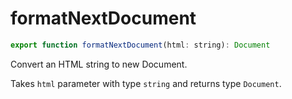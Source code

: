 # formatNextDocument

```js
export function formatNextDocument(html: string): Document
```

Convert an HTML string to new Document. 

Takes `html` parameter with type `string` and returns type `Document`.